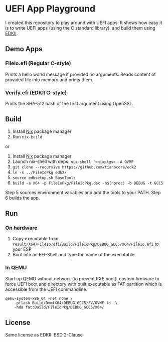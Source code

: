 # UEFI App Playground
I created this repository to play around with UEFI apps.
It shows how easy it is to write UEFI apps (using the C standard library),
and build them using [EDKII](https://github.com/tianocore/edk2).

## Demo Apps
### FileIo.efi (Regular C-style)
Prints a hello world message if provided no arguments.
Reads content of provided file into memory and prints them.

### Verify.efi (EDKII C-style)
Prints the SHA-512 hash of the first argument using OpenSSL.

## Build
1. Install [Nix](https://nixos.org/nix) package manager
2. Run `nix-build`

or

1. Install [Nix](https://nixos.org/nix) package manager
2. Launch nix-shell with deps: `nix-shell '<nixpkgs> -A OVMF`
3. `git clone --recursive https://github.com/tianocore/edk2`
4. `ln -s ../FileIoPkg edk2/`
5. `source edksetup.sh BaseTools`
6. `build -a X64 -p FileIoPkg/FileIoPkg.dsc -n$(nproc) -b DEBUG -t GCC5`

Step 5 sources environment variables and add the tools to your PATH.
Step 6 builds the app.

## Run
### On hardware
1. Copy executable from `result/X64/FileIo.efi`/`Build/FileIoPkg/DEBUG_GCC5/X64/FileIo.efi` to your ESP
2. Boot into an EFI-Shell and type the name of the executable

### In QEMU

Start up QEMU without network (to prevent PXE boot), custom firmware to force UEFI boot and directory with built executable as FAT partition which is accessible from the UEFI commandline.
```
qemu-system-x86_64 -net none \
    -pflash Build/OvmfX64/DEBUG_GCC5/FV/OVMF.fd  \
    -hda fat:Build/FileIoPkg/DEBUG_GCC5/X64/
```

## License
Same license as EDKII: BSD 2-Clause
